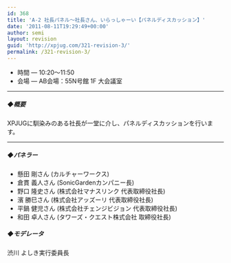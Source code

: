 ```yaml
---
id: 368
title: 'A-2 社長パネル～社長さん、いらっしゃーい【パネルディスカッション】'
date: '2011-08-11T19:29:49+00:00'
author: semi
layout: revision
guid: 'http://xpjug.com/321-revision-3/'
permalink: /321-revision-3/
---
```


- 時間 — 10:20～11:50
- 会場 — AB会場：55N号館 1F 大会議室

---

##### ◆概要

XPJUGに馴染みのある社長が一堂に介し、パネルディスカッションを行います。

---

##### ◆パネラー

- 懸田 剛さん (カルチャーワークス)
- 倉貫 義人さん (SonicGardenカンパニー長)
- 野口 隆史さん (株式会社マナスリンク 代表取締役社長)
- 濱 勝巳さん (株式会社アッズーリ 代表取締役社長)
- 平鍋 健児さん (株式会社チェンジビジョン 代表取締役社長)
- 和田 卓人さん (タワーズ・クエスト株式会社 取締役社長)

##### ◆モデレータ

渋川 よしき実行委員長